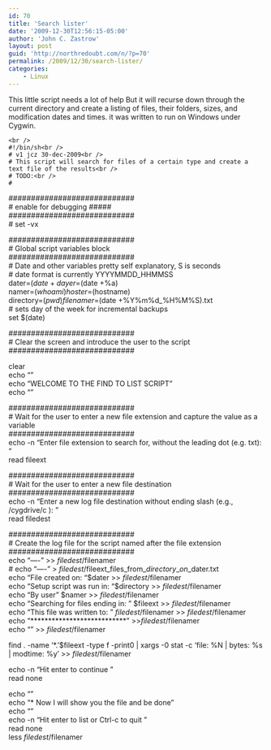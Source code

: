 ```yaml
---
id: 70
title: 'Search lister'
date: '2009-12-30T12:56:15-05:00'
author: 'John C. Zastrow'
layout: post
guid: 'http://northredoubt.com/n/?p=70'
permalink: /2009/12/30/search-lister/
categories:
    - Linux
---
```


This little script needs a lot of help But it will recurse down through the current directory and create a listing of files, their folders, sizes, and modification dates and times. it was written to run on Windows under Cygwin.

```
<br />
#!/bin/sh<br />
# v1 jcz 30-dec-2009<br />
# This script will search for files of a certain type and create a text file of the results<br />
# TODO:<br />
#
```

\############################  
\# enable for debugging #####  
\############################  
\# set -vx

\############################  
\# Global script variables block  
\############################  
\# Date and other variables pretty self explanatory, S is seconds  
\# date format is currently YYYYMMDD\_HHMMSS  
dater=$(date +%Y-%m-%d %H:%M:%S)  
dayer=$(date +%a)  
namer=$(whoami)  
hoster=$(hostname)  
directory=$(pwd)  
filenamer=$(date +%Y%m%d\_%H%M%S).txt  
\# sets day of the week for incremental backups  
set $(date)

\############################  
\# Clear the screen and introduce the user to the script  
\############################

clear  
echo “”  
echo “WELCOME TO THE FIND TO LIST SCRIPT”  
echo “”

\############################  
\# Wait for the user to enter a new file extension and capture the value as a variable  
\############################  
echo -n “Enter file extension to search for, without the leading dot (e.g. txt): ”  
read fileext

\############################  
\# Wait for the user to enter a new file destination  
\############################  
echo -n “Enter a new log file destination without ending slash (e.g., /cygdrive/c ): ”  
read filedest

\############################  
\# Create the log file for the script named after the file extension  
\############################  
echo “—-” &gt;&gt; $filedest/$filenamer  
\# echo “—-” &gt; $filedest/$fileext\_files\_from\_$directory\_on\_$dater.txt  
echo “File created on: “$dater &gt;&gt; $filedest/$filenamer  
echo “Setup script was run in: “$directory &gt;&gt; $filedest/$filenamer  
echo “By user” $namer &gt;&gt; $filedest/$filenamer  
echo “Searching for files ending in: ” $fileext &gt;&gt; $filedest/$filenamer  
echo “This file was written to: ” $filedest/$filenamer &gt;&gt; $filedest/$filenamer  
echo “\*\*\*\*\*\*\*\*\*\*\*\*\*\*\*\*\*\*\*\*\*\*\*\*\*\*\*” &gt;&gt;$filedest/$filenamer  
echo “” &gt;&gt; $filedest/$filenamer

find . -name ‘\*.’$fileext -type f -print0 | xargs -0 stat -c ‘file: %N | bytes: %s | modtime: %y’ &gt;&gt; $filedest/$filenamer

echo -n “Hit enter to continue ”  
read none

echo “”  
echo “\* Now I will show you the file and be done”  
echo “”  
echo -n “Hit enter to list or Ctrl-c to quit ”  
read none  
less $filedest/$filenamer